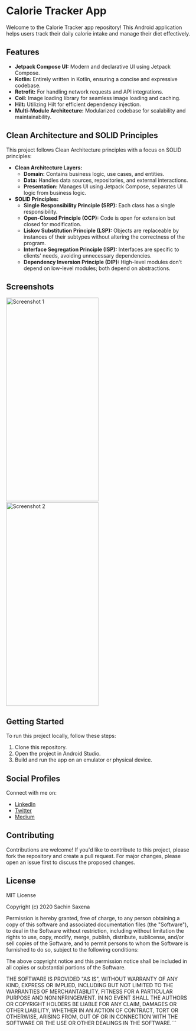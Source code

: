 <h1>Calorie Tracker App</h1>

<p>Welcome to the Calorie Tracker app repository! This Android application helps users track their daily calorie intake and manage their diet effectively.</p>

<h2>Features</h2>

<ul>
  <li><strong>Jetpack Compose UI:</strong> Modern and declarative UI using Jetpack Compose.</li>
  <li><strong>Kotlin:</strong> Entirely written in Kotlin, ensuring a concise and expressive codebase.</li>
  <li><strong>Retrofit:</strong> For handling network requests and API integrations.</li>
  <li><strong>Coil:</strong> Image loading library for seamless image loading and caching.</li>
  <li><strong>Hilt:</strong> Utilizing Hilt for efficient dependency injection.</li>
  <li><strong>Multi-Module Architecture:</strong> Modularized codebase for scalability and maintainability.</li>
</ul>

<h2>Clean Architecture and SOLID Principles</h2>

<p>This project follows Clean Architecture principles with a focus on SOLID principles:</p>

<ul>
  <li><strong>Clean Architecture Layers:</strong>
    <ul>
      <li><strong>Domain:</strong> Contains business logic, use cases, and entities.</li>
      <li><strong>Data:</strong> Handles data sources, repositories, and external interactions.</li>
      <li><strong>Presentation:</strong> Manages UI using Jetpack Compose, separates UI logic from business logic.</li>
    </ul>
  </li>
  <li><strong>SOLID Principles:</strong>
    <ul>
      <li><strong>Single Responsibility Principle (SRP):</strong> Each class has a single responsibility.</li>
      <li><strong>Open-Closed Principle (OCP):</strong> Code is open for extension but closed for modification.</li>
      <li><strong>Liskov Substitution Principle (LSP):</strong> Objects are replaceable by instances of their subtypes without altering the correctness of the program.</li>
      <li><strong>Interface Segregation Principle (ISP):</strong> Interfaces are specific to clients' needs, avoiding unnecessary dependencies.</li>
      <li><strong>Dependency Inversion Principle (DIP):</strong> High-level modules don't depend on low-level modules; both depend on abstractions.</li>
    </ul>
  </li>
</ul>

<h2>Screenshots</h2>

<img width="250" height="550" src="https://github.com/saxenasachin/CalorieTracker/assets/22069181/119cf8c1-d26a-4515-a903-b4355e72ee84)" alt="Screenshot 1">&nbsp;&nbsp;&nbsp;&nbsp;&nbsp;&nbsp;&nbsp;&nbsp;&nbsp;&nbsp;&nbsp;&nbsp;<img width="250" height="550" src="https://github.com/saxenasachin/CalorieTracker/assets/22069181/65b07ddb-e040-44ce-a979-d46eac86c576" alt="Screenshot 2">
<!-- Add more screenshots as needed -->

<h2>Getting Started</h2>

<p>To run this project locally, follow these steps:</p>

<ol>
  <li>Clone this repository.</li>
  <li>Open the project in Android Studio.</li>
  <li>Build and run the app on an emulator or physical device.</li>
</ol>

<h2>Social Profiles</h2>

<p>Connect with me on:</p>

<ul>
  <li><a href="www.linkedin.com/in/sachin1790">LinkedIn</a></li>
  <li><a href="https://twitter.com/saxenakrsachin">Twitter</a></li>
  <li><a href="https://medium.com/@sachinsaxena28">Medium</a></li>
</ul>

<h2>Contributing</h2>

<p>Contributions are welcome! If you'd like to contribute to this project, please fork the repository and create a pull request. For major changes, please open an issue first to discuss the proposed changes.</p>

<h2>License</h2>

MIT License

Copyright (c) 2020 Sachin Saxena

Permission is hereby granted, free of charge, to any person obtaining a copy
of this software and associated documentation files (the "Software"), to deal
in the Software without restriction, including without limitation the rights
to use, copy, modify, merge, publish, distribute, sublicense, and/or sell
copies of the Software, and to permit persons to whom the Software is
furnished to do so, subject to the following conditions:

The above copyright notice and this permission notice shall be included in all
copies or substantial portions of the Software.

THE SOFTWARE IS PROVIDED "AS IS", WITHOUT WARRANTY OF ANY KIND, EXPRESS OR
IMPLIED, INCLUDING BUT NOT LIMITED TO THE WARRANTIES OF MERCHANTABILITY,
FITNESS FOR A PARTICULAR PURPOSE AND NONINFRINGEMENT. IN NO EVENT SHALL THE
AUTHORS OR COPYRIGHT HOLDERS BE LIABLE FOR ANY CLAIM, DAMAGES OR OTHER
LIABILITY, WHETHER IN AN ACTION OF CONTRACT, TORT OR OTHERWISE, ARISING FROM,
OUT OF OR IN CONNECTION WITH THE SOFTWARE OR THE USE OR OTHER DEALINGS IN THE
SOFTWARE.```
